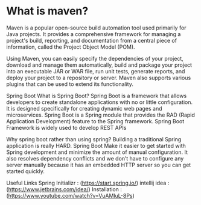 # What is maven?
Maven is a popular open-source build automation tool used primarily for Java projects. 
It provides a comprehensive framework for managing a project's build, reporting, and documentation from a central piece of information, called the Project Object Model (POM).

Using Maven, you can easily specify the dependencies of your project, download and manage them automatically, build and package your project into an executable JAR or WAR file, run unit tests, generate reports, and deploy your project to a repository or server. 
Maven also supports various plugins that can be used to extend its functionality.

Spring Boot
What is Spring Boot?
Spring Boot is a framework that allows developers to create standalone applications with no or little configuration. It is designed specifically for creating dynamic web pages and microservices. Spring Boot is a Spring module that provides the RAD (Rapid Application Development) feature to the Spring framework. Spring Boot Framework is widely used to develop REST APIs

Why spring boot rather than using spring?
Building a traditional Spring application is really HARD. Spring Boot Make it easier to get started with Spring development and minimize the amount of manual configuration. It also resolves dependency conflicts and we don’t have to configure any server manually because it has an embedded HTTP server so you can get started quickly.

Useful Links
Spring Initializr : (https://start.spring.io/)
intellij idea : (https://www.jetbrains.com/idea/)
Installation : (https://www.youtube.com/watch?v=VuAMluL-8Ps)
